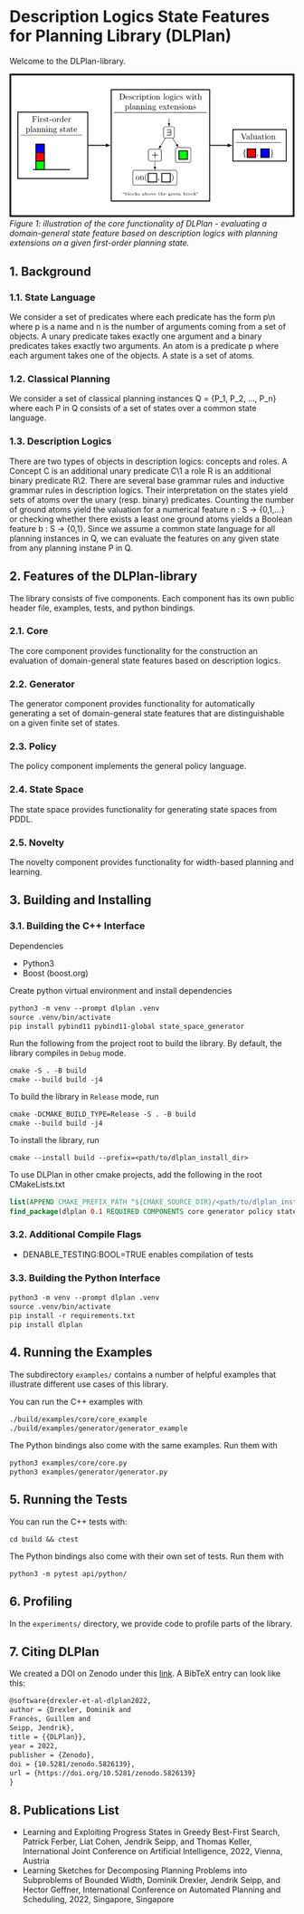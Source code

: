 # Description Logics State Features for Planning Library (DLPlan)

Welcome to the DLPlan-library.

![](images/thumbnail.png)
*Figure 1: illustration of the core functionality of DLPlan - evaluating a domain-general state feature based on description logics with planning extensions on a given first-order planning state.*

## 1. Background

### 1.1. State Language

We consider a set of predicates where each predicate has the form p\n where p is a name and n is the number of arguments coming from a set of objects. A unary predicate takes exactly one argument and a binary predicates takes exactly two arguments. An atom is a predicate p where each argument takes one of the objects. A state is a set of atoms.

### 1.2. Classical Planning

We consider a set of classical planning instances Q = {P_1, P_2, ..., P_n} where each P in Q consists of a set of states over a common state language.

### 1.3. Description Logics

There are two types of objects in description logics: concepts and roles. A Concept C is an additional unary predicate C\1 a role R is an additional binary predicate R\2. There are several base grammar rules and inductive grammar rules in description logics. Their interpretation on the states yield sets of atoms over the unary (resp. binary) predicates. Counting the number of ground atoms yield the valuation for a numerical feature n : S -> {0,1,...} or checking whether there exists a least one ground atoms yields a Boolean feature b : S -> {0,1}. Since we assume a common state language for all planning instances in Q, we can evaluate the features on any given state from any planning instane P in Q.

## 2. Features of the DLPlan-library

The library consists of five components. Each component has its own public header file, examples, tests, and python bindings.

### 2.1. Core

The core component provides functionality for the construction an evaluation of domain-general state features based on description logics.

### 2.2. Generator

The generator component provides functionality for automatically generating a set of domain-general state features that are distinguishable on a given finite set of states.

### 2.3. Policy

The policy component implements the general policy language.

### 2.4. State Space

The state space provides functionality for generating state spaces from PDDL.

### 2.5. Novelty

The novelty component provides functionality for width-based planning and learning.

## 3. Building and Installing

### 3.1. Building the C++ Interface

Dependencies
- Python3
- Boost (boost.org)

Create python virtual environment and install dependencies
```console
python3 -m venv --prompt dlplan .venv
source .venv/bin/activate
pip install pybind11 pybind11-global state_space_generator
```

Run the following from the project root to build the library.
By default, the library compiles in `Debug` mode.
```console
cmake -S . -B build
cmake --build build -j4
```

To build the library in `Release` mode, run
```console
cmake -DCMAKE_BUILD_TYPE=Release -S . -B build
cmake --build build -j4
```

To install the library, run
```console
cmake --install build --prefix=<path/to/dlplan_install_dir>
```

To use DLPlan in other cmake projects, add the following in the root CMakeLists.txt
```cmake
list(APPEND CMAKE_PREFIX_PATH "${CMAKE_SOURCE_DIR}/<path/to/dlplan_install_dir>")
find_package(dlplan 0.1 REQUIRED COMPONENTS core generator policy statespace novelty serialization)
```

### 3.2. Additional Compile Flags

- DENABLE_TESTING:BOOL=TRUE enables compilation of tests

### 3.3. Building the Python Interface

```console
python3 -m venv --prompt dlplan .venv
source .venv/bin/activate
pip install -r requirements.txt
pip install dlplan
```

## 4. Running the Examples

The subdirectory `examples/` contains a number of helpful examples that illustrate different use cases of this library.

You can run the C++ examples with
```console
./build/examples/core/core_example
./build/examples/generator/generator_example
```
The Python bindings also come with the same examples. Run them with
```console
python3 examples/core/core.py
python3 examples/generator/generator.py
```

## 5. Running the Tests

You can run the C++ tests with:
```console
cd build && ctest
```

The Python bindings also come with their own set of tests. Run them with
```console
python3 -m pytest api/python/
```

## 6. Profiling

In the `experiments/` directory, we provide code to profile parts of the library.

## 7. Citing DLPlan

We created a DOI on Zenodo under this [link](https://zenodo.org/record/5826140#.YfK9E_so85k). A BibTeX entry can look like this:

```
@software{drexler-et-al-dlplan2022,
author = {Drexler, Dominik and
Francès, Guillem and
Seipp, Jendrik},
title = {{DLPlan}},
year = 2022,
publisher = {Zenodo},
doi = {10.5281/zenodo.5826139},
url = {https://doi.org/10.5281/zenodo.5826139}
}
```

## 8. Publications List

- Learning and Exploiting Progress States in Greedy Best-First Search, Patrick Ferber, Liat Cohen, Jendrik Seipp, and Thomas Keller, International Joint Conference on Artificial Intelligence, 2022, Vienna, Austria
- Learning Sketches for Decomposing Planning Problems into Subproblems of Bounded Width, Dominik Drexler, Jendrik Seipp, and Hector Geffner, International Conference on Automated Planning and Scheduling, 2022, Singapore, Singapore

